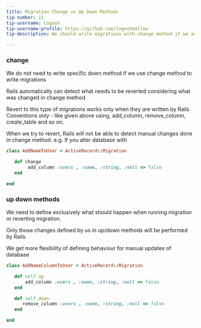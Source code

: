 ```yaml
---
title: Migration Change vs Up Down Methods
tip-number: 11
tip-username: Logesh
tip-username-profile: https://github.com/logeshmallow
tip-description: We should write migrations with change method if we are not migrating database with manual update, if we are, then we should consider using up down methods and write behaviour that handles the manual update we want.

---
```


### change

We do not need to write specific down method if we use change method to write migrations

Rails automatically can detect what needs to be reverted considering what was changed in change method

Revert to this type of migrations works only when they are written by Rails Conventions only - like given above using, add_column, remove_column, create_table and so on.

When we try to revert, Rails will not be able to detect manual changes done in change method. e.g. If you alter database with

```ruby
class AddNameToUser < ActiveRecord::Migration

   def change
        add_column :users , :name, :string, :null => false
   end

end
```


### up down methods

We need to define exclusively what should happen when running migration or reverting migration.

Only those changes defined by us in up/down methods will be performed by Rails.

We get more flexibility of defining behaviour for manual updates of database

```ruby
class AddNameColumnToUser < ActiveRecord::Migration 

   def self.up
       add_column :users , :name, :string, :null => false
   end

   def self.down
      remove_column :users , :name, :string, :null => false
   end

end
``` 
